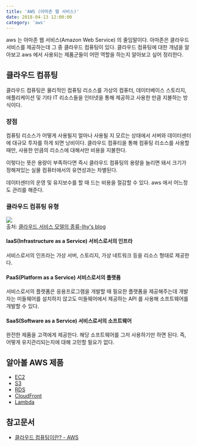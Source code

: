 ```yaml
---
title: 'AWS (아마존 웹 서비스)'
date: 2018-04-13 12:00:00
category: 'aws'
---
```


aws 는 아마존 웹 서비스(Amazon Web Service) 의 줄임말이다. 아마존은 클라우드 서비스를 제공하는데 그 중 클라우드 컴퓨팅이 있다. 클라우드 컴퓨팅에 대한 개념을 알아보고 aws 에서 사용되는 제품군들이 어떤 역할을 하는지 알아보고 싶어 정리한다.

## 클라우드 컴퓨팅

클라우드 컴퓨팅은 물리적인 컴퓨팅 리소스를 가상의 컴퓨터, 데이터베이스 스토리지, 애플리케이션 및 기타 IT 리소스들을 인터넷을 통해 제공하고 사용한 만큼 지불하는 방식이다.


### 장점

컴퓨팅 리소스가 어떻게 사용될지 얼마나 사용될 지 모르는 상태에서 서버와 데이터센터에 대규모 투자를 하게 되면 낭비이다. 클라우드 컴퓨티을 통해 컴퓨팅 리소스를 사용할 때만, 사용한 만큼의 리소스에 대해서만 비용을 지불한다.

이렇다는 뜻은 용량이 부족하다면 즉시 클라우드 컴퓨팅의 용량을 늘리면 돼서 크기가 정해져있는 실물 컴퓨터에서의 유연성과는 차별된다.

데이터센터의 운영 및 유지보수를 할 때 드는 비용을 절감할 수 있다. aws 에서 어느정도 관리를 해준다.

### 클라우드 컴퓨팅 유형

![](https://lhy.kr/images/django-eb/cloud.png)  
출처: [클라우드 서비스 모델의 종류-Ihy's blog](https://lhy.kr/cloud-model)

#### IaaS(Infrastructure as a Service) 서비스로서의 인프라

서비스로서의 인프라는 가상 서버, 스토리지, 가상 네트워크 등을 리소스 형태로 제공한다.

#### PaaS(Platform as a Service) 서비스로서의 플랫폼

서비스로서의 플랫폼은 응용프로그램을 개발할 때 필요한 플랫폼을 제공해주는데 개발자는 미들웨어를 설치하지 않고도 미들웨어에서 제공하는 API 를 사용해 소프트웨어를 개발할 수 있다.

#### SaaS(Software as a Service) 서비스로서의 소프트웨어

완전한 제품을 고객에게 제공한다. 해당 소프트웨어를 그저 사용하기만 하면 된다. 즉, 어떻게 유지관리되는지에 대해 고민할 필요가 없다.


## 알아볼 AWS 제품

* [EC2](https://github.com/heecheolman/TIL/blob/master/aws/aws-ec2.md)
* [S3](https://github.com/heecheolman/TIL/blob/master/aws/aws-s3.md)
* [RDS](https://github.com/heecheolman/TIL/blob/master/aws/aws-rds.md)
* [CloudFront](https://github.com/heecheolman/TIL/blob/master/aws/aws-cloudfront.md)
* [Lambda](https://github.com/heecheolman/TIL/blob/master/aws/aws-lambda.md)

## 참고문서

* [클라우드 컴퓨팅이란? - AWS](https://aws.amazon.com/ko/what-is-cloud-computing/)
